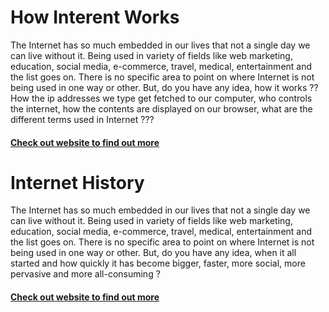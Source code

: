 # How Interent Works

The Internet has so much embedded in our lives that not a single day we can live without it. Being used in variety of fields like web marketing, education, social media, e-commerce, travel, medical, entertainment and the list goes on. There is no specific area to point on where Internet is not being used in one way or other.
But, do you have any idea, how it works ?? How the ip addresses we type get fetched to our computer, who controls the internet, how the contents are displayed on our browser, what are the different terms used in Internet ???

#### [Check out website to find out more](https://vk536.github.io/HowInternetWork/index.html)

# Internet History

The Internet has so much embedded in our lives that not a single day we can live without it. Being used in variety of fields like web marketing, education, social media, e-commerce, travel, medical, entertainment and the list goes on. 
There is no specific area to point on where Internet is not being used in one way or other. But, do you have any idea, when it all started and how quickly it has become bigger, faster, more social, more pervasive and more all-consuming ?

#### [Check out website to find out more](https://vk536.github.io/HowInternetWork/InternetHistory/index.html)